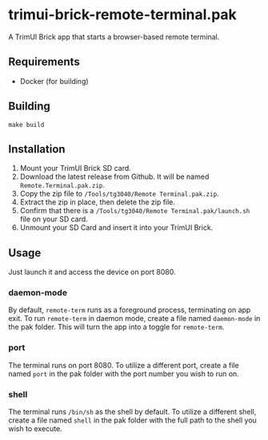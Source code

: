 # trimui-brick-remote-terminal.pak

A TrimUI Brick app that starts a browser-based remote terminal.

## Requirements

- Docker (for building)

## Building

```shell
make build
```

## Installation

1. Mount your TrimUI Brick SD card.
2. Download the latest release from Github. It will be named `Remote.Terminal.pak.zip`.
3. Copy the zip file to `/Tools/tg3040/Remote Terminal.pak.zip`.
4. Extract the zip in place, then delete the zip file.
5. Confirm that there is a `/Tools/tg3040/Remote Terminal.pak/launch.sh` file on your SD card.
6. Unmount your SD Card and insert it into your TrimUI Brick.

## Usage

Just launch it and access the device on port 8080.

### daemon-mode

By default, `remote-term` runs as a foreground process, terminating on app exit. To run `remote-term` in daemon mode, create a file named `daemon-mode` in the pak folder. This will turn the app into a toggle for `remote-term`.

### port

The terminal runs on port 8080. To utilize a different port, create a file named `port` in the pak folder with the port number you wish to run on.

### shell

The terminal runs `/bin/sh` as the shell by default. To utilize a different shell, create a file named `shell` in the pak folder with the full path to the shell you wish to execute.
